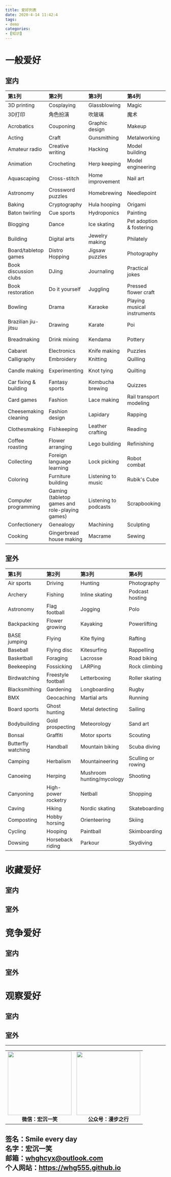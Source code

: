```yaml
---
title: 爱好列表
date: 2020-4-14 11:42:4
tags: 
- demo
categories:
- [知识]
---
```

# 一般爱好 #
## 室内 ##

第1列|第2列|第3列|第4列|第5列
:-|:-|:-|:-|:-
3D printing              |Cosplaying                                      |Glassblowing            |Magic                          |Shoemaking      
3D打印           | 角色扮演 | 吹玻璃 | 魔术 | 制鞋
Acrobatics               |Couponing                                       |Graphic design          |Makeup                         |Singing                    
Acting                   |Craft                                           |Gunsmithing             |Metalworking                   |Sketching                  
Amateur radio            |Creative writing                                |Hacking                 |Model building                 |Soapmaking                 
Animation                |Crocheting                                      |Herp keeping            |Model engineering              |Social media               
Aquascaping              |Cross-stitch                                    |Home improvement        |Nail art                       |Stand-up comedy            
Astronomy                |Crossword puzzles                               |Homebrewing             |Needlepoint                    |Stamp collecting           
Baking                   |Cryptography                                    |Hula hooping            |Origami                        |Table tennis               
Baton twirling           |Cue sports                                      |Hydroponics             |Painting                       |Taxidermy                  
Blogging                 |Dance                                           |Ice skating             |Pet adoption & fostering       |Thrifting                  
Building                 |Digital arts                                    |Jewelry making          |Philately                      |Video editing              
Board/tabletop games     |Distro Hopping                                  |Jigsaw puzzles          |Photography                    |Video game developing      
Book discussion clubs    |DJing                                           |Journaling              |Practical jokes                |Video gaming               
Book restoration         |Do it yourself                                  |Juggling                |Pressed flower craft           |Watching movies            
Bowling                  |Drama                                           |Karaoke                 |Playing musical instruments    |Watching television        
Brazilian jiu-jitsu      |Drawing                                         |Karate                  |Poi                            |Weaving                    
Breadmaking              |Drink mixing                                    |Kendama                 |Pottery                        |Weight training            
Cabaret                  |Electronics                                     |Knife making            |Puzzles                        |Welding                    
Calligraphy              |Embroidery                                      |Knitting                |Quilling                       |Whittling                  
Candle making            |Experimenting                                   |Knot tying              |Quilting                       |Wikipedia editing          
Car fixing & building    |Fantasy sports                                  |Kombucha brewing        |Quizzes                        |Winemaking                 
Card games               |Fashion                                         |Lace making             |Rail transport modeling        |Wood carving               
Cheesemaking cleaning    |Fashion design                                  |Lapidary                |Rapping                        |Woodworking                
Clothesmaking            |Fishkeeping                                     |Leather crafting        |Reading                        |Worldbuilding              
Coffee roasting          |Flower arranging                                |Lego building           |Refinishing                    |Writing                    
Collecting               |Foreign language learning                       |Lock picking            |Robot combat                   |Word searches              
Coloring                 |Furniture building                              |Listening to music      |Rubik's Cube                   |Yo-yoing                   
Computer programming     |Gaming (tabletop games and role-playing games)  |Listening to podcasts   |Scrapbooking                   |Yoga                       
Confectionery            |Genealogy                                       |Machining               |Sculpting                      |                           
Cooking                  |Gingerbread house making                        |Macrame                 |Sewing                         |                           


## 室外 ##

第1列|第2列|第3列|第4列|第5列
:-|:-|:-|:-|:-
Air sports                | Driving             |Hunting                  | Photography         |Slacklining                
Archery                   | Fishing             |Inline skating           | Podcast hosting     |Snowboarding               
Astronomy                 | Flag football       |Jogging                  | Polo                |Soccer                     
Backpacking               | Flower growing      |Kayaking                 | Powerlifting        |Stone skipping             
BASE jumping              | Flying              |Kite flying              | Rafting             |Sun bathing                
Baseball                  | Flying disc         |Kitesurfing              | Rappelling          |Surfing                    
Basketball                | Foraging            |Lacrosse                 | Road biking         |Survivalism                
Beekeeping                | Fossicking          |LARPing                  | Rock climbing       |Swimming                   
Birdwatching              | Freestyle football  |Letterboxing             | Roller skating      |Taekwondo                  
Blacksmithing             | Gardening           |Longboarding             | Rugby               |Tai chi                    
BMX                       | Geocaching          |Martial arts             | Running             |Topiary                    
Board sports              | Ghost hunting       |Metal detecting          | Sailing             |Travel                     
Bodybuilding              | Gold prospecting    |Meteorology              | Sand art            |Urban exploration          
Bonsai                    | Graffiti            |Motor sports             | Scouting            |Vacation                   
Butterfly watching        | Handball            |Mountain biking          | Scuba diving        |Vegetable farming          
Camping                   | Herbalism           |Mountaineering           | Sculling or rowing  |Vehicle restoration        
Canoeing                  | Herping             |Mushroom hunting/mycology| Shooting            |Walking                    
Canyoning                 | High-power rocketry |Netball                  | Shopping            |Water sports               
Caving                    | Hiking              |Nordic skating           | Skateboarding                                   
Composting                | Hobby horsing       |Orienteering             | Skiing                                          
Cycling                   | Hooping             |Paintball                | Skimboarding                                    
Dowsing                   | Horseback riding    |Parkour                  | Skydiving                                       


# 收藏爱好 #
## 室内 ##

## 室外 ##

# 竞争爱好 #
## 室内 ##

## 室外 ## 

# 观察爱好 #
## 室内 ##

## 室外 ##



---
<center>
<table>
    <tr>
        <td >
            <center>
                <img src="https://i.loli.net/2020/01/08/CJz85Sbal6M7EOV.png" width="200"/>
            </center>
            <center style="font-weight:900">
                微信：宏沉一笑
            </center>
        </td>
        <td >
            <center>
                <img src="https://i.loli.net/2020/01/08/veq2DSphHME9KPV.jpg" width="200"/>
            </center>
            <center style="font-weight:900">
                公众号：漫步之行
            </center>
        </td>
    </tr>
</table>
</center>


**签名：Smile every day**    
**名字：宏沉一笑**   
**邮箱：whghcyx@outlook.com**  
**个人网站：https://whg555.github.io**  
---
